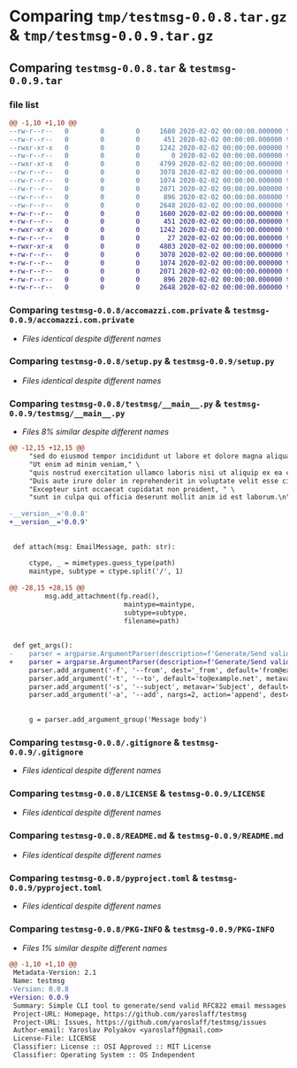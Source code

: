 # Comparing `tmp/testmsg-0.0.8.tar.gz` & `tmp/testmsg-0.0.9.tar.gz`

## Comparing `testmsg-0.0.8.tar` & `testmsg-0.0.9.tar`

### file list

```diff
@@ -1,10 +1,10 @@
--rw-r--r--   0        0        0     1680 2020-02-02 00:00:00.000000 testmsg-0.0.8/accomazzi.com.private
--rw-r--r--   0        0        0      451 2020-02-02 00:00:00.000000 testmsg-0.0.8/accomazzi.com.pub
--rwxr-xr-x   0        0        0     1242 2020-02-02 00:00:00.000000 testmsg-0.0.8/setup.py
--rw-r--r--   0        0        0        0 2020-02-02 00:00:00.000000 testmsg-0.0.8/testmsg/__init__.py
--rwxr-xr-x   0        0        0     4799 2020-02-02 00:00:00.000000 testmsg-0.0.8/testmsg/__main__.py
--rw-r--r--   0        0        0     3078 2020-02-02 00:00:00.000000 testmsg-0.0.8/.gitignore
--rw-r--r--   0        0        0     1074 2020-02-02 00:00:00.000000 testmsg-0.0.8/LICENSE
--rw-r--r--   0        0        0     2071 2020-02-02 00:00:00.000000 testmsg-0.0.8/README.md
--rw-r--r--   0        0        0      896 2020-02-02 00:00:00.000000 testmsg-0.0.8/pyproject.toml
--rw-r--r--   0        0        0     2648 2020-02-02 00:00:00.000000 testmsg-0.0.8/PKG-INFO
+-rw-r--r--   0        0        0     1680 2020-02-02 00:00:00.000000 testmsg-0.0.9/accomazzi.com.private
+-rw-r--r--   0        0        0      451 2020-02-02 00:00:00.000000 testmsg-0.0.9/accomazzi.com.pub
+-rwxr-xr-x   0        0        0     1242 2020-02-02 00:00:00.000000 testmsg-0.0.9/setup.py
+-rw-r--r--   0        0        0       27 2020-02-02 00:00:00.000000 testmsg-0.0.9/testmsg/__init__.py
+-rwxr-xr-x   0        0        0     4803 2020-02-02 00:00:00.000000 testmsg-0.0.9/testmsg/__main__.py
+-rw-r--r--   0        0        0     3078 2020-02-02 00:00:00.000000 testmsg-0.0.9/.gitignore
+-rw-r--r--   0        0        0     1074 2020-02-02 00:00:00.000000 testmsg-0.0.9/LICENSE
+-rw-r--r--   0        0        0     2071 2020-02-02 00:00:00.000000 testmsg-0.0.9/README.md
+-rw-r--r--   0        0        0      896 2020-02-02 00:00:00.000000 testmsg-0.0.9/pyproject.toml
+-rw-r--r--   0        0        0     2648 2020-02-02 00:00:00.000000 testmsg-0.0.9/PKG-INFO
```

### Comparing `testmsg-0.0.8/accomazzi.com.private` & `testmsg-0.0.9/accomazzi.com.private`

 * *Files identical despite different names*

### Comparing `testmsg-0.0.8/setup.py` & `testmsg-0.0.9/setup.py`

 * *Files identical despite different names*

### Comparing `testmsg-0.0.8/testmsg/__main__.py` & `testmsg-0.0.9/testmsg/__main__.py`

 * *Files 8% similar despite different names*

```diff
@@ -12,15 +12,15 @@
     "sed do eiusmod tempor incididunt ut labore et dolore magna aliqua.\n" \
     "Ut enim ad minim veniam," \
     "quis nostrud exercitation ullamco laboris nisi ut aliquip ex ea commodo consequat.\n" \
     "Duis aute irure dolor in reprehenderit in voluptate velit esse cillum dolore eu fugiat nulla pariatur.\n" \
     "Excepteur sint occaecat cupidatat non proident, " \
     "sunt in culpa qui officia deserunt mollit anim id est laborum.\n"
 
-__version__='0.0.8'
+__version__='0.0.9'
 
 
 def attach(msg: EmailMessage, path: str):
 
     ctype, _ = mimetypes.guess_type(path)
     maintype, subtype = ctype.split('/', 1)
 
@@ -28,15 +28,15 @@
         msg.add_attachment(fp.read(),
                             maintype=maintype,
                             subtype=subtype,
                             filename=path)
 
 
 def get_args():
-    parser = argparse.ArgumentParser(description=f'Generate/Send valid RFC822 email messages for testing {version}')
+    parser = argparse.ArgumentParser(description=f'Generate/Send valid RFC822 email messages for testing {__version__}')
     parser.add_argument('-f', '--from', dest='_from', default='from@example.com', metavar='EMAIL')
     parser.add_argument('-t', '--to', default='to@example.net', metavar='EMAIL')
     parser.add_argument('-s', '--subject', metavar='Subject', default='Sent with github.com/yaroslaff/testmsg')
     parser.add_argument('-a', '--add', nargs=2, action='append', dest='headers', metavar=('HEADER', 'VALUE'), help='add header')
 
 
     g = parser.add_argument_group('Message body')
```

### Comparing `testmsg-0.0.8/.gitignore` & `testmsg-0.0.9/.gitignore`

 * *Files identical despite different names*

### Comparing `testmsg-0.0.8/LICENSE` & `testmsg-0.0.9/LICENSE`

 * *Files identical despite different names*

### Comparing `testmsg-0.0.8/README.md` & `testmsg-0.0.9/README.md`

 * *Files identical despite different names*

### Comparing `testmsg-0.0.8/pyproject.toml` & `testmsg-0.0.9/pyproject.toml`

 * *Files identical despite different names*

### Comparing `testmsg-0.0.8/PKG-INFO` & `testmsg-0.0.9/PKG-INFO`

 * *Files 1% similar despite different names*

```diff
@@ -1,10 +1,10 @@
 Metadata-Version: 2.1
 Name: testmsg
-Version: 0.0.8
+Version: 0.0.9
 Summary: Simple CLI tool to generate/send valid RFC822 email messages (with DKIM optionally)
 Project-URL: Homepage, https://github.com/yaroslaff/testmsg
 Project-URL: Issues, https://github.com/yaroslaff/testmsg/issues
 Author-email: Yaroslav Polyakov <yaroslaff@gmail.com>
 License-File: LICENSE
 Classifier: License :: OSI Approved :: MIT License
 Classifier: Operating System :: OS Independent
```

